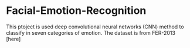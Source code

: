 # Facial-Emotion-Recognition
This ptoject is used deep convolutional neural networks (CNN) method to classify in seven categories of emotion.
The dataset is from FER-2013 [here]
